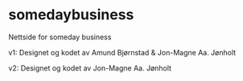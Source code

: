 # somedaybusiness
 Nettside for someday business


v1: Designet og kodet av Amund Bjørnstad & Jon-Magne Aa. Jønholt

v2: Designet og kodet av Jon-Magne Aa. Jønholt